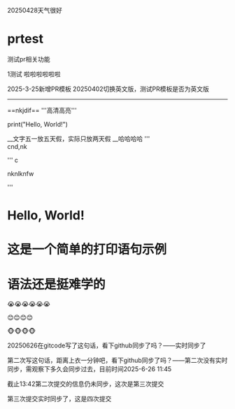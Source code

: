20250428天气很好
# prtest

测试pr相关功能


1测试
啦啦啦啦啦啦

2025-3-25新增PR模板
20250402切换英文版，测试PR模板是否为英文版
<hr/>


==nkjdif==
'''高清高亮'''

print("Hello, World!")

__文字五一放五天假，实际只放两天假 __哈哈哈哈
'''   
cnd,nk

'''
c

nknlknfw

'''

<html>
  <body>
    <h1>Hello, World!</h1>
  </body>
</html>



# 这是一个简单的打印语句示例

# 语法还是挺难学的

😭😭😭😭😭😭

😊😊😊😊

🐵🐵🐵🐵


20250626在gitcode写了这句话，看下github同步了吗？——实时同步了

第二次写这句话，距离上衣一分钟吧，看下github同步了吗？——第二次没有实时同步，需观察下多久会同步过去，目前时间2025-6-26  11:45

截止13:42第二次提交的信息仍未同步，这次是第三次提交

第三次提交实时同步了，这是四次提交





